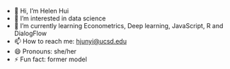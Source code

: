- 👋 Hi, I’m Helen Hui
- 👀 I’m interested in data science
- 🌱 I’m currently learning Econometrics, Deep learning, JavaScript, R and DialogFlow
- 📫 How to reach me: hjunyi@ucsd.edu
- 😄 Pronouns: she/her
- ⚡ Fun fact: former model
